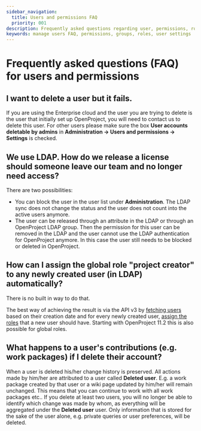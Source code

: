 ```yaml
---
sidebar_navigation:
  title: Users and permissions FAQ
  priority: 001
description: Frequently asked questions regarding user, permissions, roles and groups
keywords: manage users FAQ, permissions, groups, roles, user settings
---
```


# Frequently asked questions (FAQ) for users and permissions

## I want to delete a user but it fails.

If you are using the Enterprise cloud and the user you are trying to delete is the user that initially set up OpenProject, you will need to contact us to delete this user. For other users please make sure the box **User accounts deletable by admins** in **Administration -> Users and permissions -> Settings** is checked.

## We use LDAP. How do we release a license should someone leave our team and no longer need access?

There are two possibilities:

- You can block the user in the user list under **Administration**. The LDAP sync does not change the status and the user does not count into the active users anymore.
- The user can be released through an attribute in the LDAP or through an OpenProject LDAP group. Then the permission for this user can be removed in the LDAP and the user cannot use the LDAP authentication for OpenProject anymore. In this case the user still needs to be blocked or deleted in OpenProject.

## How can I assign the global role "project creator" to any newly created user (in LDAP) automatically?

There is no built in way to do that.

The best way of achieving the result is via the API v3 by [fetching users](../../../api/endpoints/users/#list-users) based on their creation date and for every newly created user, [assign the roles](../../../api/endpoints/memberships/#create-membership) that a new user should have. 
Starting with OpenProject 11.2 this is also possible for global roles.

## What happens to a user's contributions (e.g. work packages) if I delete their account?

When a user is deleted his/her change history is preserved. All actions made by him/her are attributed to a user called **Deleted user**. E.g. a work package created by that user or a wiki page updated by him/her will remain unchanged. This means that you can continue to work with all work packages etc.. If you delete at least two users, you will no longer be able to identify which change was made by whom, as everything will be aggregated under the **Deleted user** user. Only information that is stored for the sake of the user alone, e.g. private queries or user preferences, will be deleted.